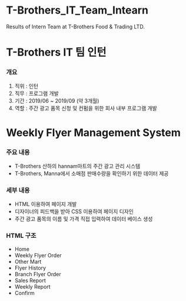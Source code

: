 # T-Brothers_IT_Team_Intearn
Results of Intern Team at T-Brothers Food & Trading LTD.

# T-Brothers IT 팀 인턴
### 개요
1. 직위 : 인턴
2. 직무 : 프로그램 개발
3. 기간 : 2019/06 ~ 2019/09 (약 3개월)
4. 역할 : 주간 광고 품목 신청 및 컨펌을 위한 회사 내부 프로그램 개발

# Weekly Flyer Management System
### 주요 내용
- T-Brothers 산하의 hannam마트의 주간 광고 관리 시스템
- T-Brothers, Manna에서 소매점 판매수량을 확인하기 위한 데이터 제공

### 세부 내용
- HTML 이용하여 페이지 개발
- 디자이너의 피드백을 받아 CSS 이용하여 페이지 디자인
- 주간 광고 품목의 이름 및 가격 직접 입력하여 데이터 베이스 생성

### HTML 구조
- Home
- Weekly Flyer Order
- Other Mart
- Flyer History
- Branch Flyer Order
- Sales Report
- Weekly Report
- Confirm

